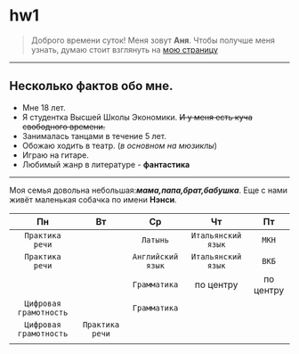 # hw1
> Доброго времени суток! Меня зовут **Аня**. Чтобы получше меня узнать, думаю стоит взглянуть на [мою страницу](https://vk.com/id55625548)

***
## Несколько фактов обо мне.
* Мне 18 лет.
* Я студентка Высшей Школы Экономики. ~~И у меня есть куча свободного времени.~~
* Занималась танцами в течение 5 лет.
* Обожаю ходить в театр. (*в основном на мюзиклы*)
* Играю на гитаре.
* Любимый жанр в литературе - __фантастика__
***
Моя семья довольна небольшая:***мама,папа,брат,бабушка***. Еще с нами живёт маленькая собачка по имени __Нэнси__. 

        

| **Пн**    |**Вт**    | **Ср**    | **Чт**    | **Пт**    |
| :----------: | :----------: | :----------: | :----------: | :----------: |
| `Практика речи` |              | `Латынь` | `Итальянский язык` | `МКН` |
| `Практика речи`    |              | `Английский язык`    | `Итальянский язык`    | `ВКБ`    |
|              |              | `Грамматика`    | по центру    | по центру    |
| `Цифровая грамотность`    |              | `Грамматика`    |
| `Цифровая грамотность`    | `Практика речи`    |
|              |
